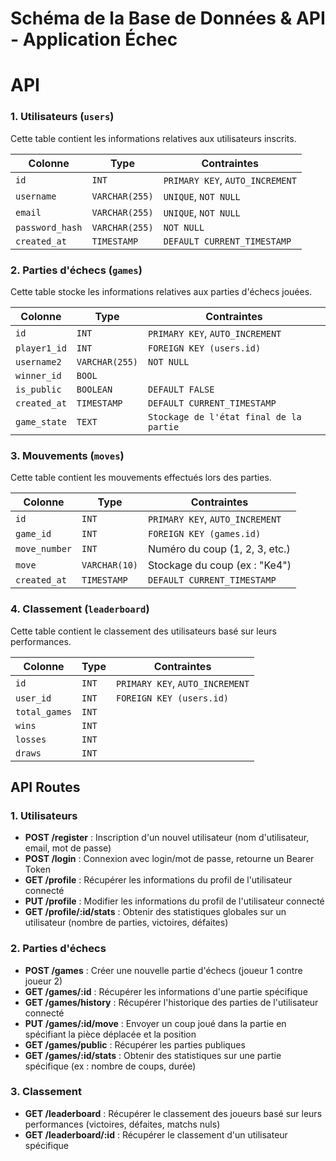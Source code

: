 # Schéma de la Base de Données & API - Application Échec

# API

### 1. Utilisateurs (`users`)

Cette table contient les informations relatives aux utilisateurs inscrits.

| Colonne         | Type           | Contraintes                     |
| --------------- | -------------- | ------------------------------- |
| `id`            | `INT`          | `PRIMARY KEY`, `AUTO_INCREMENT` |
| `username`      | `VARCHAR(255)` | `UNIQUE`, `NOT NULL`            |
| `email`         | `VARCHAR(255)` | `UNIQUE`, `NOT NULL`            |
| `password_hash` | `VARCHAR(255)` | `NOT NULL`                      |
| `created_at`    | `TIMESTAMP`    | `DEFAULT CURRENT_TIMESTAMP`     |

### 2. Parties d'échecs (`games`)

Cette table stocke les informations relatives aux parties d'échecs jouées.

| Colonne      | Type           | Contraintes                             |
| ------------ | -------------- | --------------------------------------- |
| `id`         | `INT`          | `PRIMARY KEY`, `AUTO_INCREMENT`         |
| `player1_id` | `INT`          | `FOREIGN KEY (users.id)`                |
| `username2`  | `VARCHAR(255)` | `NOT NULL`                              |
| `winner_id`  | `BOOL`         |                                         |
| `is_public`  | `BOOLEAN`      | `DEFAULT FALSE`                         |
| `created_at` | `TIMESTAMP`    | `DEFAULT CURRENT_TIMESTAMP`             |
| `game_state` | `TEXT`         | `Stockage de l'état final de la partie` |

### 3. Mouvements (`moves`)

Cette table contient les mouvements effectués lors des parties.

| Colonne       | Type          | Contraintes                     |
| ------------- | ------------- | ------------------------------- |
| `id`          | `INT`         | `PRIMARY KEY`, `AUTO_INCREMENT` |
| `game_id`     | `INT`         | `FOREIGN KEY (games.id)`        |
| `move_number` | `INT`         | Numéro du coup (1, 2, 3, etc.)  |
| `move`        | `VARCHAR(10)` | Stockage du coup (ex : "Ke4")   |
| `created_at`  | `TIMESTAMP`   | `DEFAULT CURRENT_TIMESTAMP`     |

### 4. Classement (`leaderboard`)

Cette table contient le classement des utilisateurs basé sur leurs performances.

| Colonne       | Type  | Contraintes                     |
| ------------- | ----- | ------------------------------- |
| `id`          | `INT` | `PRIMARY KEY`, `AUTO_INCREMENT` |
| `user_id`     | `INT` | `FOREIGN KEY (users.id)`        |
| `total_games` | `INT` |                                 |
| `wins`        | `INT` |                                 |
| `losses`      | `INT` |                                 |
| `draws`       | `INT` |                                 |

## API Routes

### 1. Utilisateurs

- **POST /register** : Inscription d'un nouvel utilisateur (nom d'utilisateur, email, mot de passe)
- **POST /login** : Connexion avec login/mot de passe, retourne un Bearer Token
- **GET /profile** : Récupérer les informations du profil de l'utilisateur connecté
- **PUT /profile** : Modifier les informations du profil de l'utilisateur connecté
- **GET /profile/:id/stats** : Obtenir des statistiques globales sur un utilisateur (nombre de parties, victoires, défaites)

### 2. Parties d'échecs

- **POST /games** : Créer une nouvelle partie d'échecs (joueur 1 contre joueur 2)
- **GET /games/:id** : Récupérer les informations d'une partie spécifique
- **GET /games/history** : Récupérer l'historique des parties de l'utilisateur connecté
- **PUT /games/:id/move** : Envoyer un coup joué dans la partie en spécifiant la pièce déplacée et la position
- **GET /games/public** : Récupérer les parties publiques
- **GET /games/:id/stats** : Obtenir des statistiques sur une partie spécifique (ex : nombre de coups, durée)

### 3. Classement

- **GET /leaderboard** : Récupérer le classement des joueurs basé sur leurs performances (victoires, défaites, matchs nuls)
- **GET /leaderboard/:id** : Récupérer le classement d'un utilisateur spécifique
